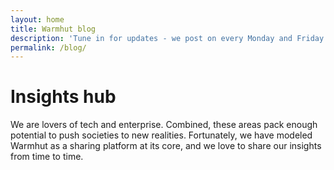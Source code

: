 ```yaml
---
layout: home
title: Warmhut blog
description: 'Tune in for updates - we post on every Monday and Friday. Should you like what you see, subscribe, comment or follow us on social media.'
permalink: /blog/
---
```

# Insights hub
<p class = 'half'>
  We are lovers of tech and enterprise. Combined, these areas pack enough  potential to push societies to new
  realities. Fortunately, we have modeled Warmhut as a sharing platform at its core, and we love to share our 
  insights from time to time.
</p>
